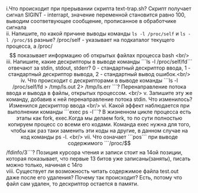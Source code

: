 i.Что происходит при прерывании скрипта text-trap.sh? Скрипт получает сигнал SIGINT - interrapt, значение переменной становится равно 100, выводим соответвующее сообщение, прописанное в обработчике сигнала <br/>
ii. Напишите, по какой причине выводы команды ```ls -l /proc/self``` и ```ls -l /proc/$$``` разные? /proc/self - указывает на подкаталог текущего процесса, а /proc/$$ показывает информацию об открытых файлах процесса bash <br/>
iii. Напишите, какие дескрипторы в выводе команды ```ls -l /proc/self/fd``` отвечают за stdin, stdout, stderr? 0 - стандартный дескриптор ввода, 1 - стандартный дескриптор вывода, 2 - стандартный вывод ошибок.<br/>
iv. Что происходит с дескрипторами в выводе команды ```ls -l /proc/self/fd > /tmp/ls.out 2> /tmp/ls.err ```? Перенаправление потока ввода и вывода в файлы, открытых процессом. <br/>
v. Запишите эту же команду, добавив к ней перенаправление потока stdin. Что изменилось?
Изменился дескриптор ввода <br/>
vi. Какой эффект наблюдается при выполнении команды ```exec ps -l```? В жизненном цикле процесса есть этапы как fork, exec.Когда мы делаем fork, то по сути полностью копируем процесс со всеми его кодами. Команда exec нужна для того, чтобы как раз таки заменить эти коды на другие, в данном случае на код команды ps -l. <br/>
vii. Что означает ```pos``` при выводе содержимого ```/proc/$$/fdinfo/3```? Позиция курсора чтения и записи стоит на 14ой позиции, которая показывает, что первые 13 битов уже записаны(заняты), писать можно только, начиная с 14го <br/>
viii. Существует ли возможность читать содержимое файла test.out даже после его удаления? Почему так происходит? Есть, потому что файл сам удален, то дескриптор остается в памяти.
